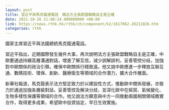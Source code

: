 ```yaml
---
layout: post
title: 習近平與馬克龍通電話　稱法方主張歐盟戰略自主是正確
date: 2021-10-26 21:08:24.000000000 +08:00
link: https://news.rthk.hk/rthk/ch/component/k2/1617062-20211026.htm
categories: rthk
---
```


國家主席習近平與法國總統馬克龍通電話。

習近平指出，近期國際發生幾件大事，再次說明法方主張歐盟戰略自主是正確，中歐要通過持續高層溝通對話，增進了解互信，減少誤解誤判，妥善管控分歧，加強對中歐關係的政治引領，確保中歐關係行穩致遠。他又說中歐應進一步釋放互聯互通、數碼技術、環保、創新、醫療衛生等領域的合作潛力，擴大合作層面。

新華社報道，馬克龍表示法方堅定致力於以建設性方式，推動歐中關係發展，亦致力於通過加強各層級對話，妥善管控及解決分歧，並深化歐中在經貿、氣候變化、生物多樣性保護等領域的合作。他又說法方願意與中方一同推動兩國相關領域務實合作，取得更多成果，希望歐中投資協定，早日生效實施。

